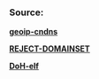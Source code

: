 ### Source:

**[geoip-cndns](https://github.com/eslco/base/blob/main/rule/singbox/geoip/geoip-cndns.json)**

**[REJECT-DOMAINSET](https://github.com/luzhnan/luzhnan-list/blob/main/REJECT-DOMAINSET.conf)**

**[DoH-elf](https://github.com/gtolog/rule-set/blob/main/sing-box/DoH-elf.json)**
